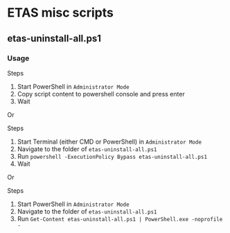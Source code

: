 # ETAS misc scripts



## etas-uninstall-all.ps1

### Usage

Steps
1. Start PowerShell in `Administrator Mode`
2. Copy script content to powershell console and press enter
3. Wait

Or

Steps 
1. Start Terminal (either CMD or PowerShell) in `Administrator Mode`
2. Navigate to the folder of `etas-uninstall-all.ps1`
3. Run `powershell -ExecutionPolicy Bypass etas-uninstall-all.ps1`
4. Wait

Or 

Steps
1. Start PowerShell in `Administrator Mode`
2. Navigate to the folder of `etas-uninstall-all.ps1`
3. Run `Get-Content etas-uninstall-all.ps1 | PowerShell.exe -noprofile -`

